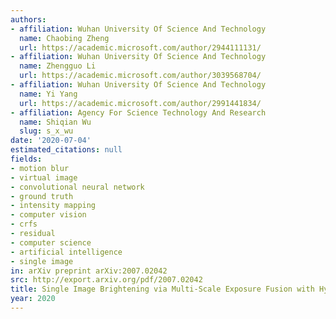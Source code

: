 ```yaml
---
authors:
- affiliation: Wuhan University Of Science And Technology
  name: Chaobing Zheng
  url: https://academic.microsoft.com/author/2944111131/
- affiliation: Wuhan University Of Science And Technology
  name: Zhengguo Li
  url: https://academic.microsoft.com/author/3039568704/
- affiliation: Wuhan University Of Science And Technology
  name: Yi Yang
  url: https://academic.microsoft.com/author/2991441834/
- affiliation: Agency For Science Technology And Research
  name: Shiqian Wu
  slug: s_x_wu
date: '2020-07-04'
estimated_citations: null
fields:
- motion blur
- virtual image
- convolutional neural network
- ground truth
- intensity mapping
- computer vision
- crfs
- residual
- computer science
- artificial intelligence
- single image
in: arXiv preprint arXiv:2007.02042
src: http://export.arxiv.org/pdf/2007.02042
title: Single Image Brightening via Multi-Scale Exposure Fusion with Hybrid Learning
year: 2020
---
```

